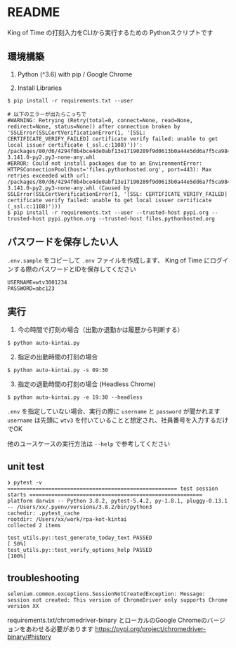 # README
King of Time の打刻入力をCLIから実行するための
Pythonスクリプトです

## 環境構築
1. Python (^3.6) with pip / Google Chrome

2. Install Libraries
```
$ pip install -r requirements.txt --user

# 以下のエラーが出たらこっちで
#WARNING: Retrying (Retry(total=0, connect=None, read=None, redirect=None, status=None)) after connection broken by 'SSLError(SSLCertVerificationError(1, '[SSL: CERTIFICATE_VERIFY_FAILED] certificate verify failed: unable to get local issuer certificate (_ssl.c:1108)'))': /packages/80/d6/4294f0b4bce4de0abf13e17190289f9d0613b0a44e5dd6a7f5ca98459853/selenium-3.141.0-py2.py3-none-any.whl
#ERROR: Could not install packages due to an EnvironmentError: HTTPSConnectionPool(host='files.pythonhosted.org', port=443): Max retries exceeded with url: /packages/80/d6/4294f0b4bce4de0abf13e17190289f9d0613b0a44e5dd6a7f5ca98459853/selenium-3.141.0-py2.py3-none-any.whl (Caused by SSLError(SSLCertVerificationError(1, '[SSL: CERTIFICATE_VERIFY_FAILED] certificate verify failed: unable to get local issuer certificate (_ssl.c:1108)')))
$ pip install -r requirements.txt --user --trusted-host pypi.org --trusted-host pypi.python.org --trusted-host files.pythonhosted.org

```

## パスワードを保存したい人

`.env.sample` をコピーして `.env` ファイルを作成します、
King of Time にログインする際のパスワードとIDを保存してください

```.env
USERNAME=wtv3001234
PASSWORD=abc123
```

## 実行
1. 今の時間で打刻の場合（出勤か退勤かは履歴から判断する）
```
$ python auto-kintai.py
```

2. 指定の出勤時間の打刻の場合
```
$ python auto-kintai.py -s 09:30
```

3. 指定の退勤時間の打刻の場合 (Headless Chrome)
```
$ python auto-kintai.py -e 19:30 --headless
```

`.env` を指定していない場合、実行の際に `username` と `password` が聞かれます
`username` は先頭に `wtv3` を付いていることと想定され、社員番号を入力するだけでOK

他のユースケースの実行方法は `--help` で参考してください


## unit test

```
❯ pytest -v
====================================================== test session starts =======================================================
platform darwin -- Python 3.8.2, pytest-5.4.2, py-1.8.1, pluggy-0.13.1 -- /Users/xx/.pyenv/versions/3.8.2/bin/python3
cachedir: .pytest_cache
rootdir: /Users/xx/work/rpa-kot-kintai
collected 2 items

test_utils.py::test_generate_today_text PASSED                                                                             [ 50%]
test_utils.py::test_verify_options_help PASSED                                                                             [100%]
```

## troubleshooting
```
selenium.common.exceptions.SessionNotCreatedException: Message: session not created: This version of ChromeDriver only supports Chrome version XX
```
requirements.txt/chromedriver-binary とローカルのGoogle Chromeのバージョンをあわせる必要があります
https://pypi.org/project/chromedriver-binary/#history
